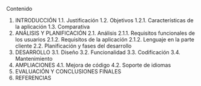 Contenido
1. INTRODUCCIÓN 
	1.1. Justificación 
	1.2. Objetivos 
                      1.2.1. Características de la aplicación
              1.3. Comparativa
2. ANÁLISIS Y PLANIFICACIÓN 
	2.1. Análisis 
                    2.1.1. Requisitos funcionales de los usuarios 
                    2.1.2. Requisitos de la aplicación 
                    2.1.2. Lenguaje en la parte cliente 
	2.2. Planificación y fases del desarrollo 
3. DESARROLLO 
	3.1. Diseño
	3.2. Funcionalidad 
	3.3. Codificación 
	 3.4. Mantenimiento 
4. AMPLIACIONES 
	4.1. Mejora de código 
	4.2. Soporte de idiomas 
5. EVALUACIÓN Y CONCLUSIONES FINALES 
6. REFERENCIAS 

